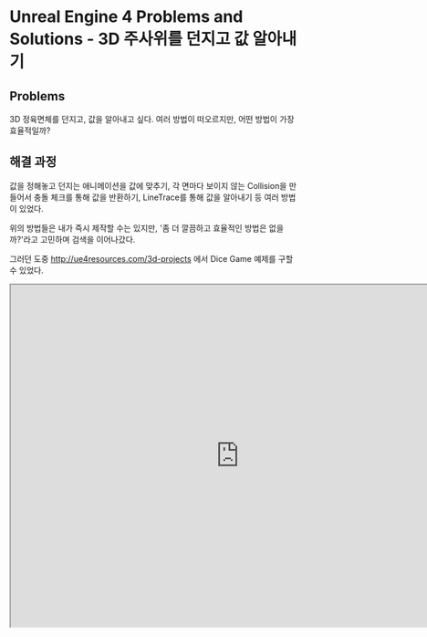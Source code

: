 # Unreal Engine 4 Problems and Solutions - 3D 주사위를 던지고 값 알아내기

## Problems

3D 정육면체를 던지고, 값을 알아내고 싶다. 여러 방법이 떠오르지만, 어떤 방법이 가장 효율적일까?


## 해결 과정

값을 정해놓고 던지는 애니메이션을 값에 맞추기, 각 면마다 보이지 않는 Collision을 만들어서 충돌 체크를 통해 값을 반환하기, LineTrace를 통해 값을 알아내기 등 여러 방법이 있었다.

위의 방법들은 내가 즉시 제작할 수는 있지만, '좀 더 깔끔하고 효율적인 방법은 없을까?'라고 고민하며 검색을 이어나갔다.

그러던 도중 http://ue4resources.com/3d-projects 에서 Dice Game 예제를 구할 수 있었다.

<iframe src="https://blueprintue.com/render/x3j8hvni" scrolling="no" height="600" width="800"></iframe>